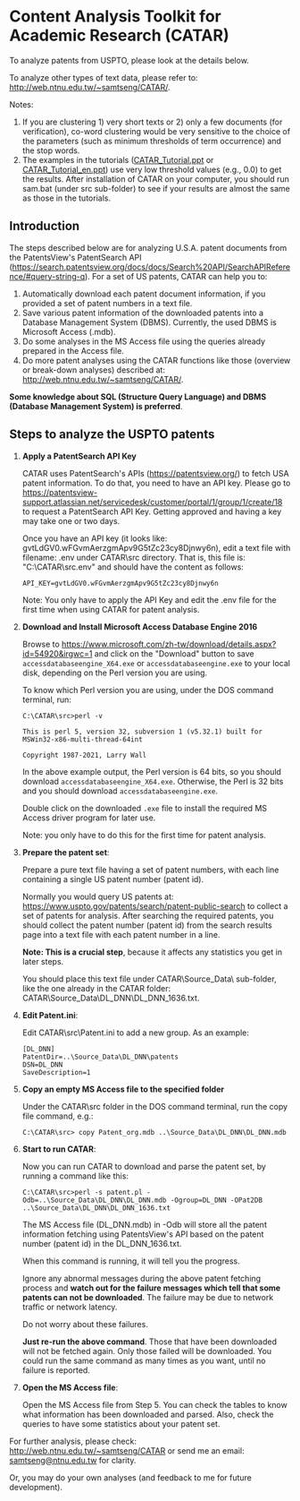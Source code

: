 # Content Analysis Toolkit for Academic Research (CATAR)
To analyze patents from USPTO, please look at the details below.

To analyze other types of text data, please refer to: 
http://web.ntnu.edu.tw/~samtseng/CATAR/.

Notes:
1. If you are clustering 1) very short texts or 2) only a few documents (for verification), co-word clustering would be very sensitive to the choice of the parameters (such as minimum thresholds of term occurrence) and the stop words.
2. The examples in the tutorials ([CATAR_Tutorial.ppt](http://web.ntnu.edu.tw/~samtseng/CATAR/CATAR_Tutorial.ppt) or [CATAR_Tutorial_en.ppt](http://web.ntnu.edu.tw/~samtseng/CATAR/CATAR_Tutorial_en.ppt)) use very low threshold values (e.g., 0.0) to get the results. After installation of CATAR on your computer, you should run sam.bat (under src sub-folder) to see if your results are almost the same as those in the tutorials.

## Introduction
The steps described below are for analyzing U.S.A. patent documents from the PatentsView's PatentSearch API (https://search.patentsview.org/docs/docs/Search%20API/SearchAPIReference/#query-string-q). For a set of US patents, CATAR can help you to:

1. Automatically download each patent document information, if you provided a set of patent numbers in a text file.
2. Save various patent information of the downloaded patents into a Database Management System (DBMS). Currently, the used DBMS is Microsoft Access (.mdb).
3. Do some analyses in the MS Access file using the queries already prepared in the Access file.
4. Do more patent analyses using the CATAR functions like those (overview or break-down analyses) described at: http://web.ntnu.edu.tw/~samtseng/CATAR/.

**Some knowledge about SQL (Structure Query Language) and DBMS (Database Management System) is preferred**.


## Steps to analyze the USPTO patents

1. **Apply a PatentSearch API Key**

   CATAR uses PatentSearch's APIs (https://patentsview.org/) to fetch USA patent information. To do that, you need to have an API key. Please go to https://patentsview-support.atlassian.net/servicedesk/customer/portal/1/group/1/create/18 to request a PatentSearch API Key.
   Getting approved and having a key may take one or two days.

   Once you have an API key (it looks like: gvtLdGV0.wFGvmAerzgmApv9G5tZc23cy8Djnwy6n),
   edit a text file with filename: .env under CATAR\src directory. That is, this file is: "C:\CATAR\src\.env" and should have the content as follows:
   ```
   API_KEY=gvtLdGV0.wFGvmAerzgmApv9G5tZc23cy8Djnwy6n
   ```

   Note: You only have to apply the API Key and edit the .env file for the first time when using CATAR for patent analysis.
   
2. **Download and Install Microsoft Access Database Engine 2016**

    Browse to https://www.microsoft.com/zh-tw/download/details.aspx?id=54920&irgwc=1 and click on the "Download" button to save `accessdatabaseengine_X64.exe` or `accessdatabaseengine.exe` to your local disk, depending on the Perl version you are using.

    To know which Perl version you are using, under the DOS command terminal, run:
    ```
    C:\CATAR\src>perl -v

    This is perl 5, version 32, subversion 1 (v5.32.1) built for MSWin32-x86-multi-thread-64int

    Copyright 1987-2021, Larry Wall
    ```
    In the above example output, the Perl version is 64 bits, so you should download `accessdatabaseengine_X64.exe`. Otherwise, the Perl is 32 bits and you should download `accessdatabaseengine.exe`.

    Double click on the downloaded `.exe` file to install the required MS Access driver program for later use.

   Note: you only have to do this for the first time for patent analysis.
   
3. **Prepare the patent set**:

    Prepare a pure text file having a set of patent numbers, with each line containing a single US patent number (patent id). 

    Normally you would query US patents at: https://www.uspto.gov/patents/search/patent-public-search to collect a set of patents for analysis. After searching the required patents, you should collect the patent number (patent id) from the search results page into a text file with each patent number in a line.

    **Note: This is a crucial step**, because it affects any statistics you get in later steps. 

    You should place this text file under CATAR\Source_Data\ sub-folder, like the one already in the CATAR folder: CATAR\Source_Data\DL_DNN\DL_DNN_1636.txt.

4. **Edit Patent.ini**:

    Edit CATAR\src\Patent.ini to add a new group. As an example:
    ```
    [DL_DNN]
    PatentDir=..\Source_Data\DL_DNN\patents
    DSN=DL_DNN
    SaveDescription=1
    ```

5. **Copy an empty MS Access file to the specified folder**

    Under the CATAR\src folder in the DOS command terminal, run the copy file command, e.g.:
    ```
    C:\CATAR\src> copy Patent_org.mdb ..\Source_Data\DL_DNN\DL_DNN.mdb
    ```

6. **Start to run CATAR**:

    Now you can run CATAR to download and parse the patent set, by running a command like this:
    ```
    C:\CATAR\src>perl -s patent.pl -Odb=..\Source_Data\DL_DNN\DL_DNN.mdb -Ogroup=DL_DNN -OPat2DB ..\Source_Data\DL_DNN\DL_DNN_1636.txt
    ```
    The MS Access file (DL_DNN.mdb) in -Odb will store all the patent information fetching using PatentsView's API based on the patent number (patent id) in the DL_DNN_1636.txt.

    When this command is running, it will tell you the progress. 

    Ignore any abnormal messages during the above patent fetching process and **watch out for the failure messages which tell that some patents can not be downloaded**. The failure may be due to network traffic or network latency.

    Do not worry about these failures. 

    **Just re-run the above command**. Those that have been downloaded will not be fetched again. Only those failed will be downloaded. You could run the same command as many times as you want, until no failure is reported.

7. **Open the MS Access file**:

    Open the MS Access file from Step 5. You can check the tables to know what information has been downloaded and parsed. Also, check the queries to have some statistics about your patent set.


For further analysis, please check: http://web.ntnu.edu.tw/~samtseng/CATAR or send me an email: samtseng@ntnu.edu.tw for clarity.

Or, you may do your own analyses (and feedback to me for future development).
